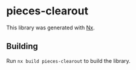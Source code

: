 # pieces-clearout

This library was generated with [Nx](https://nx.dev).

## Building

Run `nx build pieces-clearout` to build the library.
